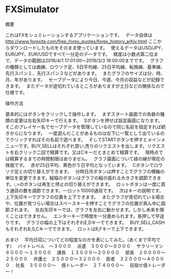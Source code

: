 # FXSimulator
概要

これはFXをシュミレーションするアプリケーションです。　
データ自体は
http://www.forexite.com/free_forex_quotes/forex_history_arhiv.html
ここからダウンロードしたものをそのまま使っています。　
使えるデータはUSD/JPY、EUR/JPY、EUR/USDですべて一分足のデータです。　
精度は小数点第二位まで、データの範囲は2018/4/1 17:01:00～2019/3/3 18:00:00までです。　
グラフの種類としては曲線、ロウソク足、5日平均線、25日平均線、転換線、基準線、先行スパン１、先行スパン２などがあります。　
またグラフのサイズは分、時、月、年があります。　
セーブデータにより今日、今週、今月の収益などが記録できます。　
またデータが途切れているところがありますが土日などの関係なので仕様です。　


操作方法

基本的にはボタンをクリックして操作します。　
まずスタート画面での為替の種類の変更は左右矢印キーで行えます。　
Sボタンを押せば設定画面になります。　
そこのプレイヤー名でセーブデータを管理しているので同じ名前を指定すれば続きからになります。　
一度遊んだことがあるものは左下に一覧として出ているのでクリックすればその名前で遊べます。　
そしてSTARTボタンを押すとメインメニューです。BUY,SELLはそれぞれ買い,売りのリクエストを出します。リクエストを右クリック二回で精算です。又はCキーだとまとめて精算です。　
現時点では精算するまでの時間制限はありません。　
グラフ画面について緑の線が現在の株価です。　
赤が25日平均、黄色が５日平均となっています。　
Cボタンでロウソク足との切り替えができます。　
分時日月ボタンは押すことでグラフの横軸の単位を変更できます。縦幅のボタンはグラフの縦の振れる大きさを調節できます。:,>のボタンは再生と停止の切り替えができます。　
ロットボタンは一度に買う通貨の数を調節できます。一ロット10000通貨です。　
次はキーの説明です。上下矢印キーでグラフの位置を上下できます。　
またグラフが見切れている場合や、位置が見づらい場合はスペースキーを押すことでグラフの位置が真ん中に調節されます。　
左右矢印キーでは、グラフを左右に動かせます。しかし未来を覗くことはできません。　
エンターキーで時間を一分進められます。長押しで早送りです。　
グラフの幅の上下はそれぞれE,Dキーでできます。　
BUY,SELL,CASHもそれぞれB,S,Cキーでできます。　
ロットはR,Fキーで上下できます。　

おまけ　
平均日収についてどの程度なのかを表にしてみた。（あくまで平均です）　
バイトレベル　～３０００　
派遣　３０００～８０００　
サラリーマン　８０００ ～１３０００　
課長　１３０００～２００００　
部長　２００００～２５０００　
弁護士　２５０００～３２０００　
医者　３２０００～４００００　
社長　３５０００～　
億トレーダー　２７４０００～　
目指せ億トレーダー！　
